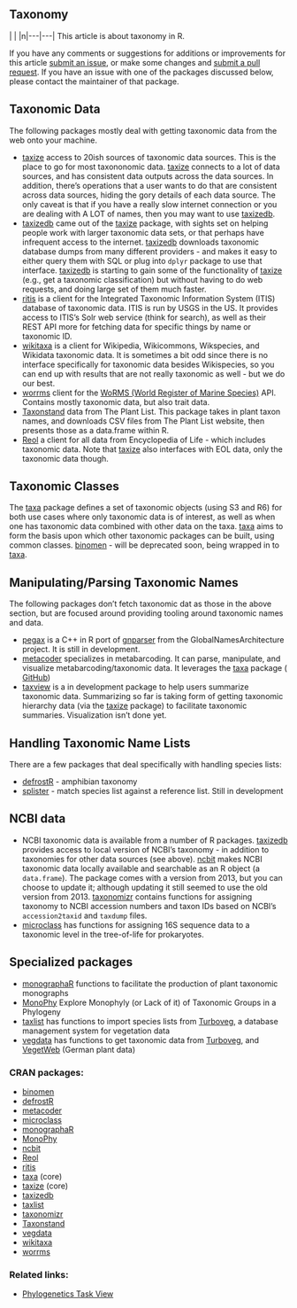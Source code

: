 ## Taxonomy

<div>
| | |n|---|---|
This article is about taxonomy in R.

If you have any comments or suggestions for additions or improvements
for this article [submit an
issue](https://github.com/ropensci/taxonomy/issues), or make some
changes and [submit a pull
request](https://github.com/ropensci/taxonomy/pulls). If you have an
issue with one of the packages discussed below, please contact the
maintainer of that package.

## Taxonomic Data

The following packages mostly deal with getting taxonomic data from the
web onto your machine.

  - [taxize](https://cran.rstudio.com/web/packages/taxize/index.html) access to 20ish sources of
    taxonomic data sources. This is the place to go for most taxononomic
    data. [taxize](https://cran.rstudio.com/web/packages/taxize/index.html) connects to a lot of
    data sources, and has consistent data outputs across the data
    sources. In addition, there’s operations that a user wants to do
    that are consistent across data sources, hiding the gory details of
    each data source. The only caveat is that if you have a really slow
    internet connection or you are dealing with A LOT of names, then you
    may want to use [taxizedb](https://cran.rstudio.com/web/packages/taxizedb/index.html).
  - [taxizedb](https://cran.rstudio.com/web/packages/taxizedb/index.html) came out of the
    [taxize](https://cran.rstudio.com/web/packages/taxize/index.html) package, with sights set on
    helping people work with larger taxonomic data sets, or that perhaps
    have infrequent access to the internet.
    [taxizedb](https://cran.rstudio.com/web/packages/taxizedb/index.html) downloads taxonomic
    database dumps from many different providers - and makes it easy to
    either query them with SQL or plug into `dplyr` package to use that
    interface. [taxizedb](https://cran.rstudio.com/web/packages/taxizedb/index.html) is starting
    to gain some of the functionality of
    [taxize](https://cran.rstudio.com/web/packages/taxize/index.html) (e.g., get a taxonomic
    classification) but without having to do web requests, and doing
    large set of them much faster.
  - [ritis](https://cran.rstudio.com/web/packages/ritis/index.html) is a client for the Integrated
    Taxonomic Information System (ITIS) database of taxonomic data. ITIS
    is run by USGS in the US. It provides access to ITIS’s Solr web
    service (think for search), as well as their REST API more for
    fetching data for specific things by name or taxonomic ID.
  - [wikitaxa](https://cran.rstudio.com/web/packages/wikitaxa/index.html) is a client for
    Wikipedia, Wikicommons, Wikspecies, and Wikidata taxonomic data. It
    is sometimes a bit odd since there is no interface specifically for
    taxonomic data besides Wikispecies, so you can end up with results
    that are not really taxonomic as well - but we do our best.
  - [worrms](https://cran.rstudio.com/web/packages/worrms/index.html) client for the [WoRMS (World
    Register of Marine Species)](http://www.marinespecies.org/) API.
    Contains mostly taxonomic data, but also trait data.
  - [Taxonstand](https://cran.rstudio.com/web/packages/Taxonstand/index.html) data from The Plant
    List. This package takes in plant taxon names, and downloads CSV
    files from The Plant List website, then presents those as a
    data.frame within R.
  - [Reol](https://cran.rstudio.com/web/packages/Reol/index.html) a client for all data from
    Encyclopedia of Life - which includes taxonomic data. Note that
    [taxize](https://cran.rstudio.com/web/packages/taxize/index.html) also interfaces with EOL
    data, only the taxonomic data though.

## Taxonomic Classes

The [taxa](https://cran.rstudio.com/web/packages/taxa/index.html) package defines a set of
taxonomic objects (using S3 and R6) for both use cases where only
taxonomic data is of interest, as well as when one has taxonomic data
combined with other data on the taxa.
[taxa](https://cran.rstudio.com/web/packages/taxa/index.html) aims to form the basis upon which
other taxonomic packages can be built, using common classes.
[binomen](https://cran.rstudio.com/web/packages/binomen/index.html) - will be deprecated soon,
being wrapped in to [taxa](https://cran.rstudio.com/web/packages/taxa/index.html).

## Manipulating/Parsing Taxonomic Names

The following packages don’t fetch taxonomic dat as those in the above
section, but are focused around providing tooling around taxonomic names
and data.

  - [pegax](https://github.com/ropenscilabs/pegax) is a C++ in R port of
    [gnparser](https://github.com/GlobalNamesArchitecture/gnparser/)
    from the GlobalNamesArchitecture project. It is still in
    development.
  - [metacoder](https://cran.rstudio.com/web/packages/metacoder/index.html) specializes in
    metabarcoding. It can parse, manipulate, and visualize
    metabarcoding/taxonomic data. It leverages the
    [taxa](https://cran.rstudio.com/web/packages/taxa/index.html) package (
    [GitHub](https://github.com/grunwaldlab/metacoder))
  - [taxview](https://github.com/ropensci/taxview) is a in development
    package to help users summarize taxonomic data. Summarizing so far
    is taking form of getting taxonomic hierarchy data (via the
    [taxize](https://cran.rstudio.com/web/packages/taxize/index.html) package) to facilitate
    taxonomic summaries. Visualization isn’t done yet.

## Handling Taxonomic Name Lists

There are a few packages that deal specifically with handling species
lists:

  - [defrostR](https://cran.rstudio.com/web/packages/defrostR/index.html) - amphibian taxonomy
  - [splister](https://github.com/ropenscilabs/splister) - match species
    list against a reference list. Still in development

## NCBI data

  - NCBI taxonomic data is available from a number of R packages.
    [taxizedb](https://cran.rstudio.com/web/packages/taxizedb/index.html) provides access to local
    version of NCBI’s taxonomy - in addition to taxonomies for other
    data sources (see above). [ncbit](https://cran.rstudio.com/web/packages/ncbit/index.html)
    makes NCBI taxonomic data locally available and searchable as an R
    object (a `data.frame`). The package comes with a version from 2013,
    but you can choose to update it; although updating it still seemed
    to use the old version from 2013.
    [taxonomizr](https://cran.rstudio.com/web/packages/taxonomizr/index.html) contains functions
    for assigning taxonomy to NCBI accession numbers and taxon IDs based
    on NCBI’s `accession2taxid` and `taxdump` files.
  - [microclass](https://cran.rstudio.com/web/packages/microclass/index.html) has functions for
    assigning 16S sequence data to a taxonomic level in the tree-of-life
    for prokaryotes.

## Specialized packages

  - [monographaR](https://cran.rstudio.com/web/packages/monographaR/index.html) functions to
    facilitate the production of plant taxonomic monographs
  - [MonoPhy](https://cran.rstudio.com/web/packages/MonoPhy/index.html) Explore Monophyly (or Lack
    of it) of Taxonomic Groups in a Phylogeny
  - [taxlist](https://cran.rstudio.com/web/packages/taxlist/index.html) has functions to import
    species lists from
    [Turboveg](https://www.synbiosys.alterra.nl/turboveg/), a database
    management system for vegetation data
  - [vegdata](https://cran.rstudio.com/web/packages/vegdata/index.html) has functions to get
    taxonomic data from
    [Turboveg](https://www.synbiosys.alterra.nl/turboveg/), and
    [VegetWeb](https://www.vegetweb.de/) (German plant data)

</div>

### CRAN packages:

  - [binomen](https://cran.rstudio.com/web/packages/binomen/index.html)
  - [defrostR](https://cran.rstudio.com/web/packages/defrostR/index.html)
  - [metacoder](https://cran.rstudio.com/web/packages/metacoder/index.html)
  - [microclass](https://cran.rstudio.com/web/packages/microclass/index.html)
  - [monographaR](https://cran.rstudio.com/web/packages/monographaR/index.html)
  - [MonoPhy](https://cran.rstudio.com/web/packages/MonoPhy/index.html)
  - [ncbit](https://cran.rstudio.com/web/packages/ncbit/index.html)
  - [Reol](https://cran.rstudio.com/web/packages/Reol/index.html)
  - [ritis](https://cran.rstudio.com/web/packages/ritis/index.html)
  - [taxa](https://cran.rstudio.com/web/packages/taxa/index.html) (core)
  - [taxize](https://cran.rstudio.com/web/packages/taxize/index.html) (core)
  - [taxizedb](https://cran.rstudio.com/web/packages/taxizedb/index.html)
  - [taxlist](https://cran.rstudio.com/web/packages/taxlist/index.html)
  - [taxonomizr](https://cran.rstudio.com/web/packages/taxonomizr/index.html)
  - [Taxonstand](https://cran.rstudio.com/web/packages/Taxonstand/index.html)
  - [vegdata](https://cran.rstudio.com/web/packages/vegdata/index.html)
  - [wikitaxa](https://cran.rstudio.com/web/packages/wikitaxa/index.html)
  - [worrms](https://cran.rstudio.com/web/packages/worrms/index.html)

### Related links:

  - [Phylogenetics Task
    View](https://cran.rstudio.com/web/views/Phylogenetics.html)
